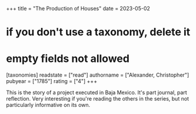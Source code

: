 +++
title = "The Production of Houses"
date = 2023-05-02
# if you don't use a taxonomy, delete it
# empty fields not allowed
[taxonomies]
  readstate = ["read"]
  authorname = ["Alexander, Christopher"]
  pubyear = ["1785"]
  rating = ["4"]
+++

This is the story of a project executed in Baja Mexico. It's part journal, part reflection. Very interesting if you're reading the others in the series, but not particularly informative on its own.&nbsp;
